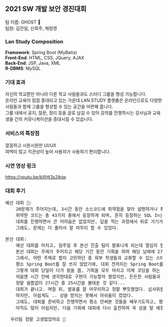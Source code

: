 ## 2021 SW 개발 보안 경진대회 
   
팀 이름: GHOST 👻   
팀원: 김진일, 신희주, 채정영

### Lan Study Composition 
**Framework**: Spring Boot (MyBatis)     
**Front-End**: HTML, CSS, JQuery, AJAX    
**Back-End**: JSP, Java, XML    
**R-DBMS**: MySQL     

### 기대 효과 
자신의 학교뿐만 아니라 다른 학교 사람들과도 스터디 그룹을 형성 가능합니다.  
온라인 교육이 점점 증대되고 있는 가운데 LAN STUDY 플랫폼은 온라인으로도 다양한 사람들과 함께 그룹을 형성할 수 있는 공간을 마련해 줍니다.   
그룹 내에서 공지, 질문, 정리 등을 글로 남길 수 있어 강의를 진행하시는 강사님과 교육생들 간의 커뮤니케이션을 증대시킬 수 있습니다.

### 서비스의 특장점 
깔끔하고 시원시원한  UI/UX   
여백이 많고 직관성이 높아 사용자가 사용하기 편리합니다.   

### 시연 영상 링크
https://youtu.be/bXHt3s2jbjw

### 대회 후기
<pre>
예선 대회 👅:    
    20문제가 주어지는데, 3시간 동안 소스코드에 취약점을 찾아 설명하거나 취약한 코드를 올바르게 수정하여 보안하는 방식으로 진행되었다.    
    취약한 코드는 총 43가지 중에서 등장하게 되며, 흔히 등장하는 SQL Injection, Command Injection, XSS 등의 보안 기법들에 대해 다룬다.  
    대회를 진행하면서 큰 어려움은 없었지만, 답을 적는 과정에서 뒤로 가기가 되어 15분 동안 적은 답이 싹 사라진 불상사가 발생하긴 했다.. 후...
    그래도, 문제는 다 풀어서 잘 마무리 할 수 있었다. 

본선 대회:    
    예선 대회를 마치고, 일주일 후 본선 진출 팀이 발표나게 되는데 열심히 한 덕에 본선에 진출할 수 있었다.    
    본선 대회는 주제가 주어지고 해당 기간 동안 기획을 하여 해당 날짜에 27시간 동안 해커톤을 진행하는 방식이었다.  
    그래서, 어떤 주제로 할지 고민하던 중 외부 학생들과 교류할 수 있는 스터디 웹 사이트가 있으면 좋을 것 같아 만들게 되었다. 
    평소 Spring Boot를 잘 쓰지 않았기에, 대회 전까지는 Spring Boot를 사용법을 익히고 Controller, Model, View를 나누어 작업하는 연습을 계속했었다.   
    그렇게 대회 당일이 다가 왔을 쯤, 기획을 모두 마치고 이제 코딩을 하는 시간이 왔다.   
    처음엔 시간 안에 생각한대로 구현이 가능할까 했었지만, 든든한 사람들과 함께 했기에 많은 기능들을 구현하고, 디자인도 매우 깔끔하고 예쁘게 잘 만들 수 있었다.   
    정말 쉴틈없이 27시간 중 25시간을 불태운 것 같다... 
    대회가 끝나고. 며칠 뒤, 발표를 잘 마무리하고 정말 뿌듯했었다. 심사위원분께서도 기능을 다양하게 구현했다고 하셔서, 상을 받을 것이라 예상하고 있었다. 
    하지만, 아쉽게도 .. 상을 받지는 못해서 아쉬움이 컸었다.  
    그래도, 대회를 준비하고 진행하면서 평소 안써본 것들을 배우기도하고, 평소 웹 해킹만 공부하다가 웹 보안에 대해 진지하게 공부를 할 수 있었기에 정말 좋은 경험이었다. 
    아직도 많이 아쉽지만, 다음 기회에 대회에 다시 출전하여 꼭 상을 탈 예정이다. 😡
  
  우리팀 정말 고생많았어요 🥰
</pre>











